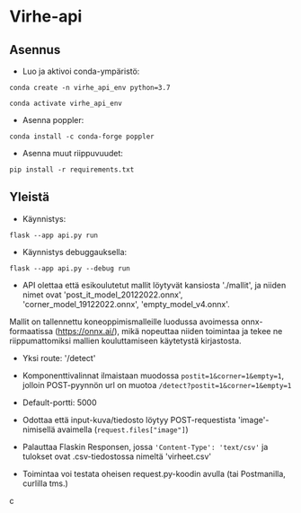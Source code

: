 # Virhe-api

## Asennus

- Luo ja aktivoi conda-ympäristö:

`conda create -n virhe_api_env python=3.7`

`conda activate virhe_api_env`

- Asenna poppler:

`conda install -c conda-forge poppler`

- Asenna muut riippuvuudet:

`pip install -r requirements.txt`

## Yleistä

- Käynnistys: 

`flask --app api.py run`

- Käynnistys debuggauksella: 

`flask --app api.py --debug run`

- API olettaa että esikoulutetut mallit löytyvät kansiosta './mallit', ja niiden nimet ovat
'post_it_model_20122022.onnx', 'corner_model_19122022.onnx', 'empty_model_v4.onnx'.

Mallit on tallennettu koneoppimismalleille luodussa avoimessa onnx-formaatissa (https://onnx.ai/), mikä nopeuttaa niiden toimintaa ja tekee ne riippumattomiksi mallien kouluttamiseen käytetystä kirjastosta.

- Yksi route: '/detect'

- Komponenttivalinnat ilmaistaan muodossa `postit=1&corner=1&empty=1`, jolloin
POST-pyynnön url on muotoa `/detect?postit=1&corner=1&empty=1`

- Default-portti: 5000

- Odottaa että input-kuva/tiedosto löytyy POST-requestista 'image'-nimisellä avaimella (`request.files["image"]`)

- Palauttaa Flaskin Responsen, jossa `'Content-Type': 'text/csv'` ja tulokset ovat .csv-tiedostossa nimeltä 'virheet.csv'

- Toimintaa voi testata oheisen request.py-koodin avulla (tai Postmanilla, curlilla tms.)



c
